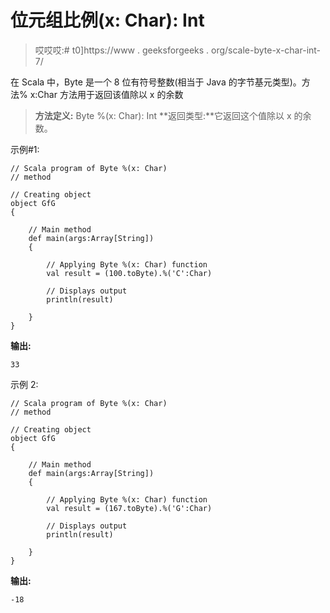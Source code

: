 # 位元组比例(x: Char): Int

> 哎哎哎:# t0]https://www . geeksforgeeks . org/scale-byte-x-char-int-7/

在 Scala 中，Byte 是一个 8 位有符号整数(相当于 Java 的字节基元类型)。方法% x:Char 方法用于返回该值除以 x 的余数

> **方法定义:** Byte %(x: Char): Int
> **返回类型:**它返回这个值除以 x 的余数。

示例#1:

```
// Scala program of Byte %(x: Char)
// method 

// Creating object 
object GfG 
{ 

    // Main method 
    def main(args:Array[String]) 
    { 

        // Applying Byte %(x: Char) function 
        val result = (100.toByte).%('C':Char) 

        // Displays output 
        println(result) 

    } 
} 
```

**输出:**

```
33
```

示例 2:

```
// Scala program of Byte %(x: Char)
// method 

// Creating object 
object GfG 
{ 

    // Main method 
    def main(args:Array[String]) 
    { 

        // Applying Byte %(x: Char) function 
        val result = (167.toByte).%('G':Char) 

        // Displays output 
        println(result) 

    } 
} 
```

**输出:**

```
-18
```